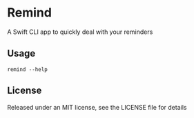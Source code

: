 Remind
======

A Swift CLI app to quickly deal with your reminders

## Usage

`remind --help`

## License

Released under an MIT license, see the LICENSE file for details
